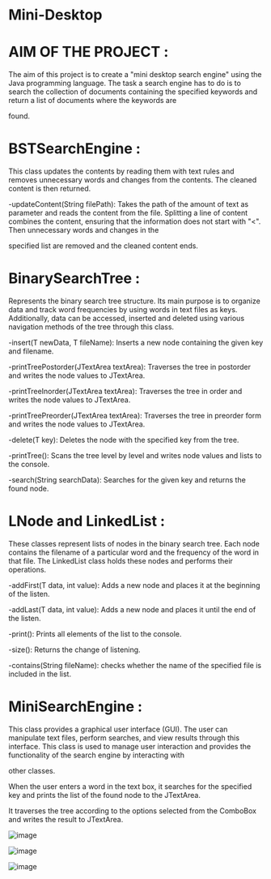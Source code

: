 # Mini-Desktop

# AIM OF THE PROJECT : 

The aim of this project is to create a "mini desktop search engine" using the Java programming language. The task a search engine has to do is to search the collection of documents containing the specified keywords and return a list of documents where the keywords are

found. 



# BSTSearchEngine :

This class updates the contents by reading them with text rules and removes unnecessary words and changes from the contents. The cleaned content is then returned. 

-updateContent(String filePath): Takes the path of the amount of text as parameter and reads the content from the file. Splitting a line of content combines the content, ensuring that the information does not start with "<". Then unnecessary words and changes in the 

specified list are removed and the cleaned content ends. 



# BinarySearchTree :

Represents the binary search tree structure. Its main purpose is to organize data and track word frequencies by using words in text files as keys. Additionally, data can be accessed, inserted and deleted using various navigation methods of the tree through this class. 

-insert(T newData, T fileName): Inserts a new node containing the given key and filename. 

-printTreePostorder(JTextArea textArea): Traverses the tree in postorder and writes the node values to JTextArea. 

-printTreeInorder(JTextArea textArea): Traverses the tree in order and writes the node values to JTextArea. 

-printTreePreorder(JTextArea textArea): Traverses the tree in preorder form and writes the node values to JTextArea. 

-delete(T key): Deletes the node with the specified key from the tree. 

-printTree(): Scans the tree level by level and writes node values and lists to the console. 

-search(String searchData): Searches for the given key and returns the found node. 



# LNode and LinkedList :

These classes represent lists of nodes in the binary search tree. Each node contains the filename of a particular word and the frequency of the word in that file. The LinkedList class holds these nodes and performs their operations. 

-addFirst(T data, int value): Adds a new node and places it at the beginning of the listen. 

-addLast(T data, int value): Adds a new node and places it until the end of the listen. 

-print(): Prints all elements of the list to the console. 

-size(): Returns the change of listening. 

-contains(String fileName): checks whether the name of the specified file is included in the list. 



# MiniSearchEngine :

This class provides a graphical user interface (GUI). The user can manipulate text files, perform searches, and view results through this interface. This class is used to manage user interaction and provides the functionality of the search engine by interacting with 

other classes. 

When the user enters a word in the text box, it searches for the specified key and prints the list of the found node to the JTextArea. 

It traverses the tree according to the options selected from the ComboBox and writes the result to JTextArea. 


![image](https://github.com/rumeysaacevik/Mini-Desktop/assets/169652554/b8439fb7-292d-4272-9557-cd9efcfa8a77)


![image](https://github.com/rumeysaacevik/Mini-Desktop/assets/169652554/844adcbc-f57a-4836-be5e-a652fe753c8f)


![image](https://github.com/rumeysaacevik/Mini-Desktop/assets/169652554/213ba718-e7b9-4584-84fc-f68d992a7d04)




